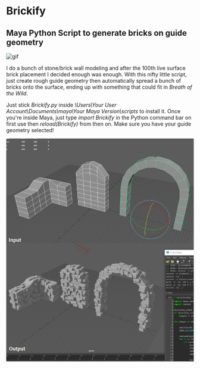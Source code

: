 # Brickify
## Maya Python Script to generate bricks on guide geometry

![gif](images/gif.gif)

I do a bunch of stone/brick wall modeling and after the 100th live surface brick placement I decided enough was enough. With this nifty little script, just create rough guide geometry then automatically spread a bunch of bricks onto the surface, ending up with something that could fit in *Breath of the Wild*.

Just stick *Brickify.py* inside *\Users\Your User Account\Documents\maya\Your Maya Version\scripts* to install it. Once you're inside Maya, just type *import Brickify* in the Python command bar on first use then *reload(Brickify)* from then on. Make sure you have your guide geometry selected!

![header](images/header.png)
